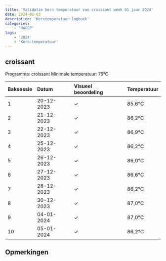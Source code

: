 ```yaml
---
title: 'Validatie kern temperatuur van croissant week 01 jaar 2024'
date: 2024-01-03
description: 'Kerntemperatuur logboek'
categories:
    - 'HACCP'
tags:
    - '2024'
    - 'Kern-temperatuur'
---
```


## croissant

Programma: croissant
Minimale temperatuur: 75°C

| Baksessie | Datum | Visueel beoordeling | Temperatuur |
|:---|:---|:---|:---|
| 1 | 20-12-2023 | &check; | 85,6°C |
| 2 | 21-12-2023 | &check; | 86,2°C |
| 3 | 22-12-2023 | &check; | 86,9°C |
| 4 | 25-12-2023 | &check; | 86,2°C |
| 5 | 26-12-2023 | &check; | 86,0°C |
| 6 | 27-12-2023 | &check; | 86,6°C |
| 7 | 28-12-2023 | &check; | 86,2°C |
| 8 | 30-12-2023 | &check; | 87,0°C |
| 9 | 04-01-2024 | &check; | 87,0°C |
| 10 | 05-01-2024 | &check; | 86,2°C |

## Opmerkingen


